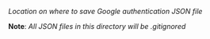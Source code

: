 *Location on where to save Google authentication JSON file*

**Note**: *All JSON files in this directory will be .gitignored*